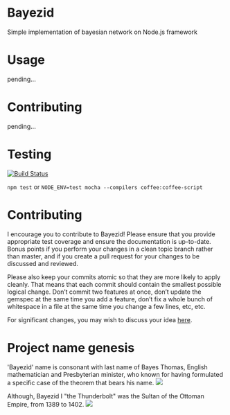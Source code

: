 # Bayezid

Simple implementation of bayesian network on Node.js framework

# Usage

pending...

# Contributing

pending...

# Testing

[![Build Status](https://travis-ci.org/aratak/bayezid.png)](https://travis-ci.org/aratak/bayezid)

`npm test` or `NODE_ENV=test mocha --compilers coffee:coffee-script`

# Contributing

I encourage you to contribute to Bayezid!
Please ensure that you provide appropriate test coverage and ensure the documentation is up-to-date. Bonus points if you perform your changes in a clean topic branch rather than master, and if you create a pull request for your changes to be discussed and reviewed.

Please also keep your commits atomic so that they are more likely to apply cleanly. That means that each commit should contain the smallest possible logical change. Don’t commit two features at once, don’t update the gemspec at the same time you add a feature, don’t fix a whole bunch of whitespace in a file at the same time you change a few lines, etc, etc.

For significant changes, you may wish to discuss your idea [here](https://github.com/aratak/bayezid/issues).

# Project name genesis

'Bayezid' name is consonant with last name of Bayes Thomas, English mathematician and Presbyterian minister, who known for having formulated a specific case of the theorem that bears his name. [![](http://ru.wikipedia.org/favicon.ico)](http://en.wikipedia.org/wiki/Thomas_Bayes)

Although, Bayezid I "the Thunderbolt" was the Sultan of the Ottoman Empire, from 1389 to 1402. [![](http://ru.wikipedia.org/favicon.ico)](http://en.wikipedia.org/wiki/Bayezid_I)
